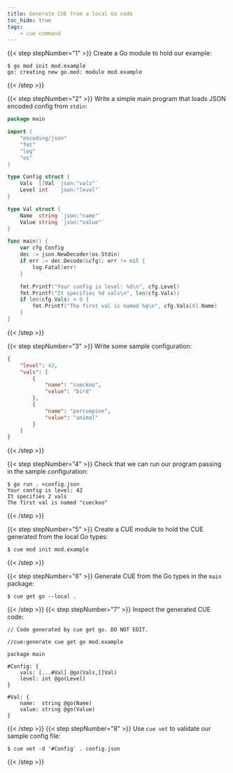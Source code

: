 ```yaml
---
title: Generate CUE from a local Go code
toc_hide: true
tags:
    - cue command
---
```


{{< step stepNumber="1" >}}
Create a Go module to hold our example:

```text { title="TERMINAL" codeToCopy="Z28gbW9kIGluaXQgbW9kLmV4YW1wbGU=" }
$ go mod init mod.example
go: creating new go.mod: module mod.example
```

{{< /step >}}

{{< step stepNumber="2" >}}
Write a simple main program that loads JSON encoded config from `stdin`:

```go { title="main.go" }
package main

import (
	"encoding/json"
	"fmt"
	"log"
	"os"
)

type Config struct {
	Vals  []Val `json:"vals"`
	Level int   `json:"level"`
}

type Val struct {
	Name  string `json:"name"`
	Value string `json:"value"`
}

func main() {
	var cfg Config
	dec := json.NewDecoder(os.Stdin)
	if err := dec.Decode(&cfg); err != nil {
		log.Fatal(err)
	}

	fmt.Printf("Your config is level: %d\n", cfg.Level)
	fmt.Printf("It specifies %d vals\n", len(cfg.Vals))
	if len(cfg.Vals) > 0 {
		fmt.Printf("The first val is named %q\n", cfg.Vals[0].Name)
	}
}
```

{{< /step >}}

{{< step stepNumber="3" >}}
Write some sample configuration:

```json { title="config.json" }
{
    "level": 42,
    "vals": [
        {
            "name": "cueckoo",
            "value": "bird"
        },
        {
            "name": "porcuepine",
            "value": "animal"
        }
    ]
}
```

{{< /step >}}

{{< step stepNumber="4" >}}
Check that we can run our program passing in the sample configuration:

```text { title="TERMINAL" codeToCopy="Z28gcnVuIC4gPGNvbmZpZy5qc29u" }
$ go run . <config.json
Your config is level: 42
It specifies 2 vals
The first val is named "cueckoo"
```

{{< /step >}}

{{< step stepNumber="5" >}}
Create a CUE module to hold the CUE generated from the local Go types:

```text { title="TERMINAL" codeToCopy="Y3VlIG1vZCBpbml0IG1vZC5leGFtcGxl" }
$ cue mod init mod.example
```

{{< /step >}}

{{< step stepNumber="6" >}}
Generate CUE from the Go types in the `main` package:

```text { title="TERMINAL" codeToCopy="Y3VlIGdldCBnbyAtLWxvY2FsIC4=" }
$ cue get go --local .
```

{{< /step >}}
{{< step stepNumber="7" >}}
Inspect the generated CUE code:

```cue { title="main_go_gen.cue" }
// Code generated by cue get go. DO NOT EDIT.

//cue:generate cue get go mod.example

package main

#Config: {
	vals: [...#Val] @go(Vals,[]Val)
	level: int @go(Level)
}

#Val: {
	name:  string @go(Name)
	value: string @go(Value)
}
```

{{< /step >}}
{{< step stepNumber="8" >}}
Use `cue vet` to validate our sample config file:

```text { title="TERMINAL" codeToCopy="Y3VlIHZldCAtZCAnI0NvbmZpZycgLiBjb25maWcuanNvbg==" }
$ cue vet -d '#Config' . config.json
```

{{< /step >}}
